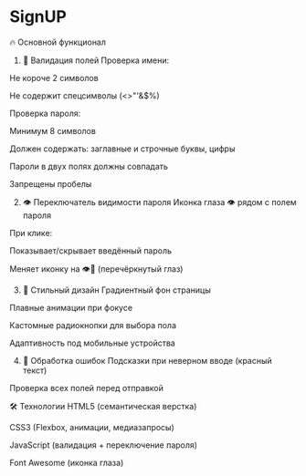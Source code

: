 # SignUP
🔥 Основной функционал
1. 📝 Валидация полей
Проверка имени:

Не короче 2 символов

Не содержит спецсимволы (<>"'&$%)

Проверка пароля:

Минимум 8 символов

Должен содержать: заглавные и строчные буквы, цифры

Пароли в двух полях должны совпадать

Запрещены пробелы

2. 👁️ Переключатель видимости пароля
Иконка глаза 👁️ рядом с полем пароля

При клике:

Показывает/скрывает введённый пароль

Меняет иконку на 👁️🚫 (перечёркнутый глаз)

3. 🎨 Стильный дизайн
Градиентный фон страницы

Плавные анимации при фокусе

Кастомные радиокнопки для выбора пола

Адаптивность под мобильные устройства

4. 🚨 Обработка ошибок
Подсказки при неверном вводе (красный текст)

Проверка всех полей перед отправкой

🛠 Технологии
HTML5 (семантическая верстка)

CSS3 (Flexbox, анимации, медиазапросы)

JavaScript (валидация + переключение пароля)

Font Awesome (иконка глаза)
